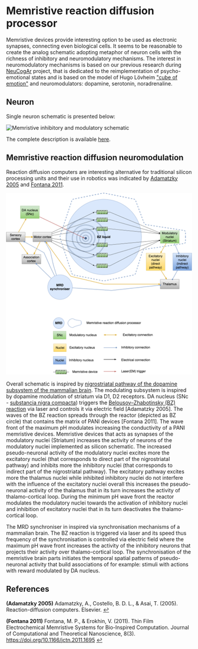 # Memristive reaction diffusion processor

Memristive devices provide interesting option to be used as electronic synapses, connecting even biological cells. It seems to be reasonable to create the analog schematic adopting metaphor of neuron cells with the richness of inhibitory and neuromodulatory mechanisms. The interest in neuromodulatory mechanisms is based on our previous research during [NeuCogAr](https://github.com/research-team/NEUCOGAR) project, that is dedicated to the reimplementation of psycho-emotional states and is based on the model of Hugo Lövheim ["cube of emotion"](https://en.wikipedia.org/wiki/L%C3%B6vheim_cube_of_emotion) and neuromodulators: dopamine, serotonin, noradrenaline.

## Neuron

Single neuron schematic is presented below: 

![Memristive inhibitory and modulatory schematic](https://raw.githubusercontent.com/research-team/memristive-brain/master/doc/HL_mod_inh_mem_neuron.png)

The complete description is available [here](https://github.com/research-team/memristive-brain/blob/master/doc/memristive-brain_technical_roadmap.md#neuron).

##  Memristive reaction diffusion neuromodulation

Reaction diffusion computers are interesting alternative for traditional silicon processing units and their use in robotics was indicated by <span id="#a1">[Adamatzky 2005](#Adamatzky_2005)</span> and <span id="#a2">[Fontana 2011](#Fontana_2011)</span>.

![MRD processor high level architecture](MRD_modulator_synchroniser.png)

Overall schematic is inspired by [nigrostriatal pathway of the dopamine subsystem of the mammalian brain](https://en.wikipedia.org/wiki/Basal_ganglia#Circuit_connections). 
The modulating subsystem is inspired by dopamine modulation of striatum via D1, D2 receptors. DA nucleus (SNc - [substancia nigra compacta](https://en.wikipedia.org/wiki/Substantia_nigra)) triggers the [Belousov–Zhabotinsky (BZ) reaction](https://en.wikipedia.org/wiki/Belousov%E2%80%93Zhabotinsky_reaction) via laser and controls it via electric field [Adamatzky 2005]. The waves of the BZ reaction spreads through the reactor (depicted as BZ circle) that contains the matrix of PANI devices [Fontana 2011]. The wave front of the maximum pH modulates increasing the conductivity of a PANI memristive devices. Memristive devices that acts as synapses of the modulatory nuclei (Striatum) increases the activity of neurons of the modulatory nuclei implemented as silicon schematic. The increased pseudo-neuronal activity of the modulatory nuclei excites more the excitatory nuclei (that corresponds to direct part of the nigrostriatal pathway) and inhibits more the inhibitory nuclei (that corresponds to indirect part of the nigrostriatal pathway). The excitatory pathway excites more the thalamus nuclei while inhibited inhibitory nuclei do not interfere with the influence of the excitatory nuclei overall this increases the pseudo-neuronal activity of the thalamus that in its turn increases the activity of thalamo-cortical loop. During the minimum pH wave front the reactor modulates the modulatory nuclei towards the activation of inhibitory nuclei and inhibition of excitatory nuclei that in its turn deactivates the thalamo-cortical loop. 

The MRD synchroniser in inspired via synchronisation mechanisms of a mammalian brain. The BZ reaction is triggered via laser and its speed thus frequency of the synchronisation is controlled via electric field where the maximum pH wave front increases the activity of the inhibitory neurons that projects their activity over thalamo-cortical loop. The synchronisation of the memristive brain parts initiates the temporal spatial patterns of pseudo-neuronal activity that build associations of for example: stimuli with actions with reward modulated by DA nucleus.

## References

<b id="Adamatzky_2005">(Adamatzky 2005)</b> Adamatzky, A., Costello, B. D. L., & Asai, T. (2005). Reaction-diffusion computers. Elsevier. [↩](#a1)

<b id="Fontana_2011">(Fontana 2011)</b> Fontana, M. P., & Erokhin, V. (2011). Thin Film Electrochemical Memristive Systems for Bio-Inspired Computation. Journal of Computational and Theoretical Nanoscience, 8(3). https://doi.org/10.1166/jctn.2011.1695 [↩](#a2)


